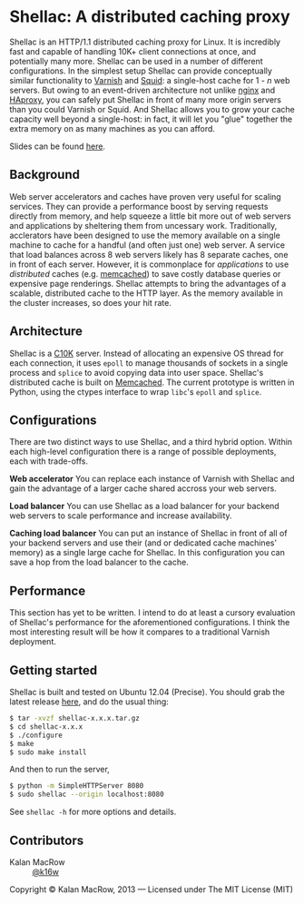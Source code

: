 # Shellac: A distributed caching proxy

Shellac is an HTTP/1.1 distributed caching proxy for Linux. It is incredibly fast and capable of handling 10K+ client connections at once, and potentially many more. Shellac can be used in a number of different configurations. In the simplest setup Shellac can provide conceptually similar functionality to <a href="#">Varnish</a> and <a href="#">Squid</a>: a single-host cache for 1 - <i>n</i> web servers. But owing to an event-driven architecture not unlike <a href="#">nginx</a> and <a href="#">HAproxy</a>, you can safely put Shellac in front of many more origin servers than you could Varnish or Squid. And Shellac allows you to grow your cache capacity well beyond a single-host: in fact, it will let you "glue" together the extra memory on as many machines as you can afford.    

Slides can be found <a href="http://goo.gl/OGjlVW">here</a>.

## Background

Web server accelerators and caches have proven very useful for scaling services. They can provide a performance boost by serving requests directly from memory, and help squeeze a little bit more out of web servers and applications by sheltering them from uncessary work. Traditionally, acclerators have been designed to use the memory available on a single machine to cache for a handful (and often just one) web server. A service that load balances across 8 web servers likely has 8 separate caches, one in front of each server. However, it is commonplace for <i>applications</i> to use <i>distributed</i> caches (e.g. <a href="#">memcached</a>) to save costly database queries or expensive page renderings. Shellac attempts to bring the advantages of a scalable, distributed cache to the HTTP layer. As the memory available in the cluster increases, so does your hit rate.

## Architecture

Shellac is a <a href="#">C10K</a> server. Instead of allocating an expensive OS thread for each connection, it uses <code>epoll</code> to manage thousands of sockets in a single process and <code>splice</code> to avoid copying data into user space. Shellac's distributed cache is built on <a href="#">Memcached</a>. The current prototype is written in Python, using the ctypes interface to wrap <code>libc</code>'s <code>epoll</code> and <code>splice</code>.

## Configurations

There are two distinct ways to use Shellac, and a third hybrid option. Within each high-level configuration there is a range of possible deployments, each with trade-offs. 

<b>Web accelerator</b>
You can replace each instance of Varnish with Shellac and gain the advantage of a larger cache shared accross your web servers. 

<b>Load balancer</b>
You can use Shellac as a load balancer for your backend web servers to scale performance and increase availability.

<b>Caching load balancer</b>
You can put an instance of Shellac in front of all of your backend servers and use their (and or dedicated cache machines' memory) as a single large cache for Shellac. In this configuration you can save a hop from the load balancer to the cache.

## Performance

This section has yet to be written. I intend to do at least a cursory evaluation of Shellac's performance for the aforementioned configurations. I think the most interesting result will be how it compares to a traditional Varnish deployment.

## Getting started

Shellac is built and tested on Ubuntu 12.04 (Precise). You should grab the latest release <a href="https://github.com/kmacrow/Shellac/releases">here</a>, and do the usual thing:

```bash
$ tar -xvzf shellac-x.x.x.tar.gz
$ cd shellac-x.x.x
$ ./configure
$ make
$ sudo make install
```
And then to run the server,

```bash
$ python -m SimpleHTTPServer 8080
$ sudo shellac --origin localhost:8080 
```
See <code>shellac -h</code> for more options and details.

## Contributors

<dl>
	<dt>Kalan MacRow</dt>
	<dd><a href="#">@k16w</a></dd>
</dl>

Copyright &copy; Kalan MacRow, 2013 &mdash; Licensed under The MIT License (MIT)




